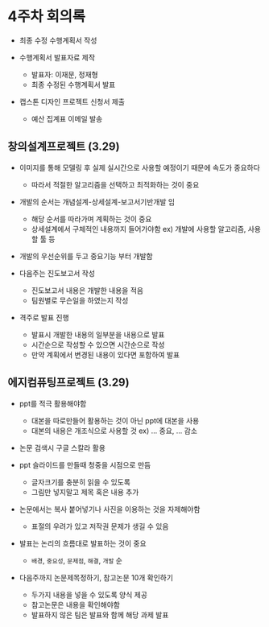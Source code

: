 # 4주차 회의록

- 최종 수정 수행계획서 작성

- 수행계획서 발표자료 제작

  - 발표자: 이재문, 정재형
  - 최종 수정된 수행계획서 발표

- 캡스톤 디자인 프로젝트 신청서 제출
  - 예산 집계표 이메일 발송

## 창의설계프로젝트 (3.29)

- 이미지를 통해 모델링 후 실제 실시간으로 사용할 예정이기 때문에 속도가 중요하다

  - 따라서 적절한 알고리즘을 선택하고 최적화하는 것이 중요

- 개발의 순서는 개념설계-상세설계-보고서기반개발 임

  - 해당 순서를 따라가며 계획하는 것이 중요
  - 상세설계에서 구체적인 내용까지 들어가야함 ex) 개발에 사용할 알고리즘, 사용할 툴 등

- 개발의 우선순위를 두고 중요기능 부터 개발함

- 다음주는 진도보고서 작성

  - 진도보고서 내용은 개발한 내용을 적음
  - 팀원별로 무슨일을 하였는지 작성

- 격주로 발표 진행
  - 발표시 개발한 내용의 일부분을 내용으로 발표
  - 시간순으로 작성할 수 있으면 시간순으로 작성
  - 만약 계획에서 변경된 내용이 있다면 포함하여 발표

## 에지컴퓨팅프로젝트 (3.29)

- ppt를 적극 활용해야함

  - 대본을 따로만들어 활용하는 것이 아닌 ppt에 대본을 사용
  - 대본의 내용은 개조식으로 사용할 것 ex) ... 중요, ... 감소

- 논문 검색시 구글 스칼라 활용

- ppt 슬라이드를 만들때 청중을 시점으로 만듬

  - 글자크기를 충분히 읽을 수 있도록
  - 그림만 넣지말고 제목 혹은 내용 추가

- 논문에서는 복사 붙어넣기나 사진을 이용하는 것을 자제해야함

  - 표절의 우려가 있고 저작권 문제가 생길 수 있음

- 발표는 논리의 흐름대로 발표하는 것이 중요

  - `배경`, `중요성`, `문제점`, `해결`, `개발` 순

- 다음주까지 논문제목정하기, 참고논문 10개 확인하기
  - 두가지 내용을 넣을 수 있도록 양식 제공
  - 참고논문은 내용을 확인해야함
  - 발표하지 않은 팀은 발표와 함께 해당 과제 발표

